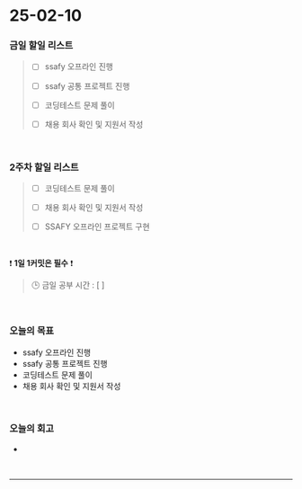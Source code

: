 # 25-02-10

### 금일 할일 리스트

> - [ ] ssafy 오프라인 진행
>
> - [ ] ssafy 공통 프로젝트 진행
>
> - [ ] 코딩테스트 문제 풀이
>
> - [ ] 채용 회사 확인 및 지원서 작성


<br/>

### 2주차 할일 리스트

> - [ ] 코딩테스트 문제 풀이
>
> - [ ] 채용 회사 확인 및 지원서 작성
>
> - [ ] SSAFY 오프라인 프로젝트 구현

<br/>

❗ **1일 1커밋은 필수** ❗

> 🕒 금일 공부 시간 : [  ]

<br/>

### 오늘의 목표
- ssafy 오프라인 진행
- ssafy 공통 프로젝트 진행
- 코딩테스트 문제 풀이
- 채용 회사 확인 및 지원서 작성

<br>

### 오늘의 회고
- 

<br/>

---
